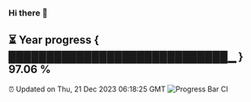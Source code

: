 ### Hi there 👋
⏳ Year progress { █████████████████████████████▁ } 97.06 %
---
⏰ Updated on Thu, 21 Dec 2023 06:18:25 GMT
![Progress Bar CI](https://github.com/liununu/liununu/workflows/Progress%20Bar%20CI/badge.svg)
